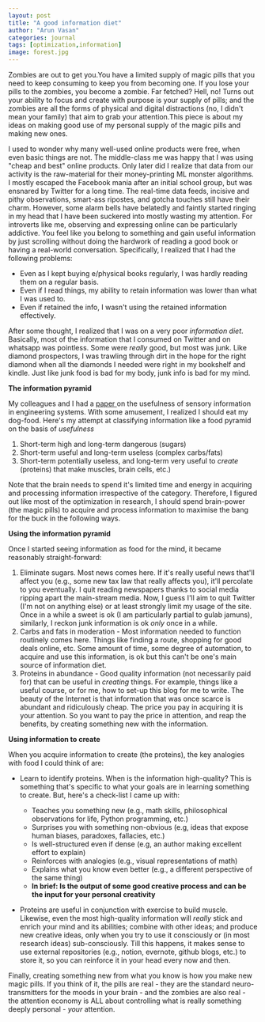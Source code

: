 ```yaml
---
layout: post
title: "A good information diet"
author: "Arun Vasan"
categories: journal
tags: [optimization,information]
image: forest.jpg
---
```

 
Zombies are out to get you.You have a limited supply of magic pills that you need to keep consuming to keep you from becoming one. If you lose your pills to the zombies, you become a zombie. Far fetched? Hell, no!  Turns out your ability to focus and create with purpose is your supply of pills; and the zombies are all the forms of physical and digital distractions (no, I didn't mean your family) that aim to grab your attention.This piece is about my ideas on making good use of my personal supply of the magic pills and making new ones. 

I used to wonder why many well-used online products were free, when even basic things are not. The middle-class me was happy that I was using "cheap and best" online products. Only later did I realize that data from our activity is the raw-material for their money-printing ML monster algorithms. I mostly escaped the Facebook mania after an initial school group, but was ensnared by Twitter for a long time. The real-time data feeds, incisive and pithy observations, smart-ass ripostes, and gotcha touches still have their charm. However, some alarm bells have belatedly and faintly started ringing in my head that I have been suckered into mostly wasting my attention. For introverts like me, observing and expressing online can be particularly addictive. You feel like you belong to something and gain useful information by just scrolling without doing the hardwork of reading a good book or having a real-world conversation. Specifically, I realized that I had the following problems:

- Even as I kept buying e/physical books regularly, I was hardly reading them on a regular basis. 
- Even if I read things, my ability to retain information was lower than what I was used to. 
- Even if retained the info, I wasn't using the retained information effectively. 

After some thought, I realized that I was on a very poor *information diet*. Basically, most of the information that I consumed on Twitter and on whatsapp was pointless. Some were *really* good, but most was junk. Like diamond prospectors, I was trawling through dirt in the hope for the right diamond when all the diamonds I needed were right in my bookshelf and kindle. Just like junk food is bad for my body, junk info is bad for my mind.


**The information pyramid**

My colleagues and I had a [paper ](https://www.researchgate.net/publication/311651891_Sense_and_sensibility_-_The_utility_of_HVAC_sensors_for_large_zones)on the usefulness of sensory information in engineering systems. With some amusement, I realized I should eat my dog-food. Here's my attempt at classifying information like a food pyramid on the basis of *usefulness* 

1. Short-term high and long-term dangerous (sugars)
2. Short-term useful and long-term useless (complex carbs/fats)
3. Short-term potentially useless, and long-term very useful to *create* (proteins) that make muscles, brain cells, etc.)

Note that the brain needs to spend it's limited time and energy in acquiring and processing information irrespective of the category. Therefore, I figured out like most of the optimization in research, I should spend brain-power (the magic pills) to acquire and process information to maximise the bang for the buck in the following ways. 

**Using the information pyramid**

Once I started seeing information as food for the mind, it became reasonably straight-forward: 

1. Eliminate sugars. Most news comes here. If it's really useful news that'll affect you (e.g., some new tax law that really affects you), it'll percolate to you eventually. I quit reading newspapers thanks to social media ripping apart the main-stream media. Now, I guess I'll aim to quit Twitter (I'm not on anything else) or at least strongly limit my usage of the site. Once in a while a sweet is ok (I am particularly partial to gulab jamuns), similarly, I reckon junk information is ok *only* once in a while.  
2. Carbs and fats in moderation - Most information needed to function routinely comes here. Things like finding a route, shopping for good deals online, etc. Some amount of time, some degree of automation, to acquire and use this information, is ok but this can't be one's main source of information diet. 
3. Proteins in abundance - Good quality information (not necessarily paid for) that can be useful in *creating* things. For example, things like a useful course, or for me, how to set-up this blog for me to write. The beauty of the Internet is that information that was once  scarce is abundant and ridiculously cheap. The price you pay in acquiring it is your attention. So you want to pay the price in attention, and reap the benefits, by creating something new with the information. 

**Using information to create**

When you acquire information to create (the proteins), the key analogies with food I could think of are:

- Learn to identify proteins. When is the information high-quality? This is something that's specific to what your goals are in learning something to create. But, here's a check-list I came up with: 
    - Teaches you something new (e.g., math skills, philosophical observations for life, Python programming, etc.)
    - Surprises you with something non-obvious (e.g, ideas that expose human biases, paradoxes, fallacies, etc.) 
    - Is well-structured even if dense (e.g, an author making excellent effort to explain)
    - Reinforces with analogies (e.g., visual representations of math)
    - Explains what you know even better (e.g., a different perspective of the same thing) 
    - **In brief: Is the output of some good creative process and can be the input for your personal creativity**

- Proteins are useful in conjunction with exercise to build muscle. Likewise, even the most high-quality information will *really* stick and enrich your mind and its abilities; combine with other ideas; and produce new creative ideas, only when you try to use it consciously or (in most research ideas) sub-consciously. Till this happens, it makes sense to use external repositories (e.g., notion, evernote, github blogs, etc.) to store it, so you can reinforce it in your head every now and then.  


Finally, creating something new from what you know is how you make new magic pills. If you think of it, the pills are real - they are the standard neuro-transmitters for the moods in your brain -  and the zombies are also real - the attention economy is ALL about controlling what is really something deeply personal - *your* attention. 



